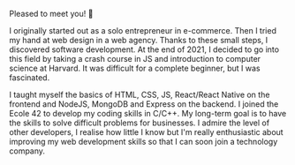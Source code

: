 Pleased to meet you! 👋

I originally started out as a solo entrepreneur in e-commerce. Then I tried my hand at web design in a web agency. Thanks to these small steps, I discovered software development. At the end of 2021, I decided to go into this field by taking a crash course in JS and introduction to computer science at Harvard. It was difficult for a complete beginner, but I was fascinated.

I taught myself the basics of HTML, CSS, JS, React/React Native on the frontend and NodeJS, MongoDB and Express on the backend. I joined the Ecole 42 to develop my coding skills in C/C++. My long-term goal is to have the skills to solve difficult problems for businesses. I admire the level of other developers, I realise how little I know but I'm really enthusiastic about improving my web development skills so that I can soon join a technology company.
